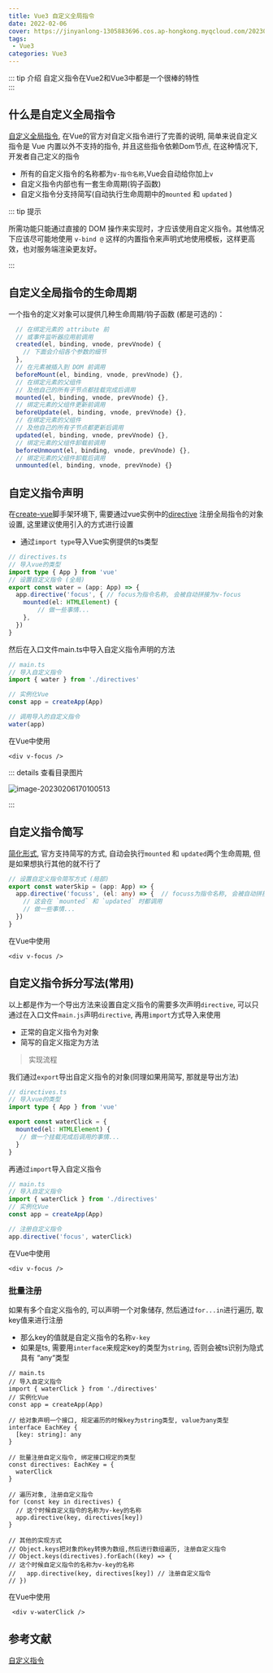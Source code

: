 ```yaml
---
title: Vue3 自定义全局指令
date: 2022-02-06
cover: https://jinyanlong-1305883696.cos.ap-hongkong.myqcloud.com/202302061707722.jpg
tags:
 - Vue3
categories: Vue3
---
```


::: tip 介绍
自定义指令在Vue2和Vue3中都是一个很棒的特性<br>
:::

<!-- more -->

## 什么是自定义全局指令

[自定义全局指令](https://cn.vuejs.org/guide/reusability/custom-directives.html), 在Vue的官方对自定义指令进行了完善的说明, 简单来说自定义指令是 Vue 内置以外不支持的指令, 并且这些指令依赖Dom节点, 在这种情况下, 开发者自己定义的指令

* 所有的自定义指令的名称都为`v-指令名称`,Vue会自动给你加上`v`
* 自定义指令内部也有一套生命周期(钩子函数)
* 自定义指令分支持简写(自动执行生命周期中的`mounted` 和 `updated` )

::: tip 提示

所需功能只能通过直接的 DOM 操作来实现时，才应该使用自定义指令。其他情况下应该尽可能地使用 `v-bind @` 这样的内置指令来声明式地使用模板，这样更高效，也对服务端渲染更友好。

:::

## 自定义全局指令的生命周期

一个指令的定义对象可以提供几种生命周期/钩子函数 (都是可选的)：

```js
  // 在绑定元素的 attribute 前  
  // 或事件监听器应用前调用
  created(el, binding, vnode, prevVnode) {
    // 下面会介绍各个参数的细节
  },
  // 在元素被插入到 DOM 前调用
  beforeMount(el, binding, vnode, prevVnode) {},
  // 在绑定元素的父组件
  // 及他自己的所有子节点都挂载完成后调用
  mounted(el, binding, vnode, prevVnode) {},
  // 绑定元素的父组件更新前调用
  beforeUpdate(el, binding, vnode, prevVnode) {},
  // 在绑定元素的父组件
  // 及他自己的所有子节点都更新后调用
  updated(el, binding, vnode, prevVnode) {},
  // 绑定元素的父组件卸载前调用
  beforeUnmount(el, binding, vnode, prevVnode) {},
  // 绑定元素的父组件卸载后调用
  unmounted(el, binding, vnode, prevVnode) {}

```

## 自定义指令声明

在[create-vue](https://github.com/vuejs/create-vue)脚手架环境下, 需要通过vue实例中的[directive](https://cn.vuejs.org/api/options-misc.html#directives) 注册全局指令的对象设置, 这里建议使用引入的方式进行设置

* 通过`import type`导入Vue实例提供的ts类型

```ts
// directives.ts
// 导入vue的类型
import type { App } from 'vue'
// 设置自定义指令 (全局)
export const water = (app: App) => {
  app.directive('focus', { // focus为指令名称, 会被自动拼接为v-focus
    mounted(el: HTMLElement) {
        // 做一些事情...
    },
  })
}

```

然后在入口文件main.ts中导入自定义指令声明的方法

```js
// main.ts
// 导入自定义指令
import { water } from './directives'

// 实例化Vue
const app = createApp(App)

// 调用导入的自定义指令
water(app)

```

在Vue中使用

```vue
<div v-focus />

```

::: details 查看目录图片

![image-20230206170100513](https://jinyanlong-1305883696.cos.ap-hongkong.myqcloud.com/202302061701558.png)

:::

## 自定义指令简写

[简化形式](https://cn.vuejs.org/guide/reusability/custom-directives.html#function-shorthand), 官方支持简写的方式, 自动会执行`mounted` 和 `updated`两个生命周期, 但是如果想执行其他的就不行了

```ts
// 设置自定义指令简写方式 (局部)
export const waterSkip = (app: App) => {
  app.directive('focuss', (el: any) => {  // focuss为指令名称, 会被自动拼接为v-focus
    // 这会在 `mounted` 和 `updated` 时都调用
    // 做一些事情...
  })
}

```

在Vue中使用

```VUE
<div v-focus />

```

## 自定义指令拆分写法(常用)

以上都是作为一个导出方法来设置自定义指令的需要多次声明`directive`, 可以只通过在入口文件`main.js`声明`directive`, 再用`import`方式导入来使用

* 正常的自定义指令为对象
* 简写的自定义指定为方法

> 实现流程

我们通过`export`导出自定义指令的对象(同理如果用简写, 那就是导出方法)

```ts
// directives.ts
// 导入vue的类型
import type { App } from 'vue'

export const waterClick = {
  mounted(el: HTMLElement) {
   // 做一个挂载完成后调用的事情...
  }
}

```

再通过`import`导入自定义指令

```js
// main.ts
// 导入自定义指令
import { waterClick } from './directives'
// 实例化Vue
const app = createApp(App)

// 注册自定义指令
app.directive('focus', waterClick)
```

在Vue中使用

```VUE
<div v-focus />

```

### **批量注册**

如果有多个自定义指令的, 可以声明一个对象储存, 然后通过`for...in`进行遍历, 取key值来进行注册

* 那么key的值就是自定义指令的名称`v-key`
* 如果是ts, 需要用`interface`来规定key的类型为`string`, 否则会被ts识别为隐式具有 “any“类型

```tsx
// main.ts
// 导入自定义指令
import { waterClick } from './directives'
// 实例化Vue
const app = createApp(App)

// 给对象声明一个接口, 规定遍历的时候key为string类型, value为any类型
interface EachKey {
  [key: string]: any
}

// 批量注册自定义指令, 绑定接口规定的类型
const directives: EachKey = {
  waterClick
}

// 遍历对象, 注册自定义指令
for (const key in directives) {
  // 这个时候自定义指令的名称为v-key的名称
  app.directive(key, directives[key])
}

// 其他的实现方式
// Object.keys把对象的key转换为数组,然后进行数组遍历, 注册自定义指令
// Object.keys(directives).forEach((key) => {
// 这个时候自定义指令的名称为v-key的名称
//   app.directive(key, directives[key]) // 注册自定义指令
// })

```

在Vue中使用

```vue
 <div v-waterClick />

```

## 参考文献

[自定义指令](https://cn.vuejs.org/guide/reusability/custom-directives.html)
